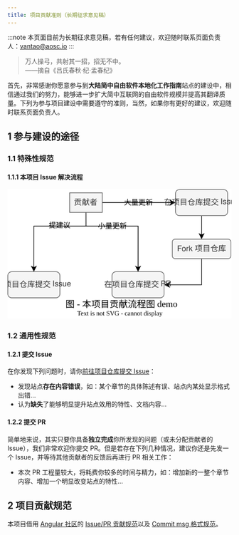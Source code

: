 ```yaml
---
title: 项目贡献准则（长期征求意见稿）
---
```


:::note 本页面目前为长期征求意见稿，若有任何建议，欢迎随时联系页面负责人：<vantao@aosc.io>
:::

> 万人操弓，共射其一招，招无不中。  
> ——摘自《吕氏春秋·纪·孟春纪》

首先，非常感谢你愿意参与到**大陆简中自由软件本地化工作指南**站点的建设中，相信通过我们的努力，能够进一步扩大简中互联网的自由软件规模并提高其翻译质量。下列为参与项目建设中需要遵守的准则，当然，如果你有更好的建议，欢迎随时联系页面负责人。

## 1 参与建设的途径

### 1.1 特殊性规范

#### 1.1.1 本项目 Issue 解决流程

![l10n-web_workflow.svg](/img/workflow.svg)

### 1.2 通用性规范

#### 1.2.1 提交 Issue

在你发现下列问题时，请你[前往项目仓库提交 Issue](https://github.com/LWanTao/l10n4zh-cookbook/issues)：

- 发现站点**存在内容错误**，如：某个章节的具体陈述有误、站点内某处显示格式出错…
- 认为**缺失**了能够明显提升站点效用的特性、文档内容…

#### 1.2.2 提交 PR

简单地来说，其实只要你具备**独立完成**你所发现的问题（或未分配贡献者的 Issue），我们非常欢迎你提交 PR。但是若存在下列几种情况，建议你还是先发一个 Issue，并等待其他贡献者的反馈后再进行 PR 相关工作：

- 本次 PR 工程量较大，将耗费你较多的时间与精力，如：增加新的一整个章节内容、增加一个明显改变站点的特性…

## 2 项目贡献规范

本项目借用 [Angular 社区](https://github.com/angular)的 [Issue/PR 贡献规范](https://github.com/angular/angular/blob/main/CONTRIBUTING.md#-submission-guidelines)以及 [Commit msg 格式规范](https://github.com/angular/angular/blob/main/CONTRIBUTING.md#-commit-message-format)。

